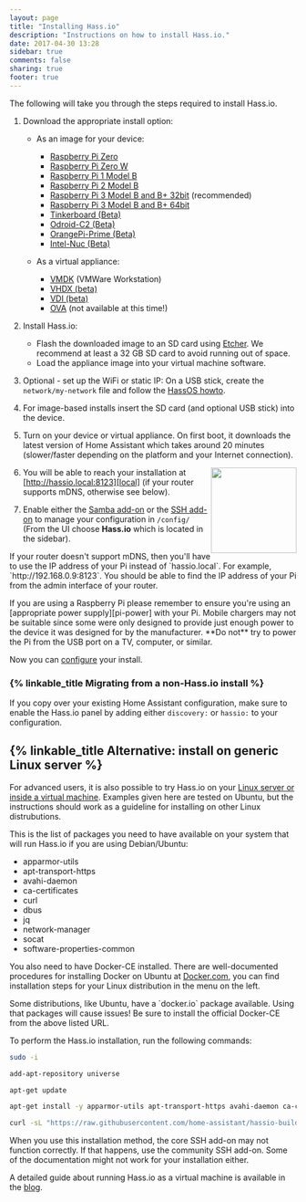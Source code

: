 ```yaml
---
layout: page
title: "Installing Hass.io"
description: "Instructions on how to install Hass.io."
date: 2017-04-30 13:28
sidebar: true
comments: false
sharing: true
footer: true
---
```


The following will take you through the steps required to install Hass.io.

1. Download the appropriate install option:

   - As an image for your device:
  
     - [Raspberry Pi Zero][pi1]
     - [Raspberry Pi Zero W][pi0-w]
     - [Raspberry Pi 1 Model B][pi1]
     - [Raspberry Pi 2 Model B][pi2]
     - [Raspberry Pi 3 Model B and B+ 32bit][pi3-32] (recommended)
     - [Raspberry Pi 3 Model B and B+ 64bit][pi3-64]
     - [Tinkerboard (Beta)][tinker]
     - [Odroid-C2 (Beta)][odroid-c2]
     - [OrangePi-Prime (Beta)][opi-prime]
     - [Intel-Nuc (Beta)][intel-nuc]
    
   - As a virtual appliance: 
  
     - [VMDK][vmdk] (VMWare Workstation)
     - [VHDX (beta)][vhdx]
     - [VDI (beta)][vdi]
     - [OVA][Virtual Appliance] (not available at this time!)
    
2. Install Hass.io:

   - Flash the downloaded image to an SD card using [Etcher][etcher]. We recommend at least a 32 GB SD card to avoid running out of space.
   - Load the appliance image into your virtual machine software.

3. Optional - set up the WiFi or static IP: On a USB stick, create the `network/my-network` file and follow the [HassOS howto][hassos-network].

4. For image-based installs insert the SD card (and optional USB stick) into the device.

5. Turn on your device or virtual appliance. On first boot, it downloads the latest version of Home Assistant which takes around 20 minutes (slower/faster depending on the platform and your Internet connection).

   <img src='/images/hassio/screenshots/first-start.png' style='clear: right; border:none; box-shadow: none; float: right; margin-bottom: 12px;' width='150' />

6. You will be able to reach your installation at [http://hassio.local:8123][local] (if your router supports mDNS, otherwise see below).

7. Enable either the [Samba add-on][samba] or the [SSH add-on][ssh] to manage your configuration in `/config/` (From the UI choose **Hass.io** which is located in the sidebar).

<p class='note'>
If your router doesn't support mDNS, then you'll have to use the IP address of your Pi instead of `hassio.local`. For example, `http://192.168.0.9:8123`. You should be able to find the IP address of your Pi from the admin interface of your router.
</p>

<p class='note warning'>
If you are using a Raspberry Pi please remember to ensure you're using an [appropriate power supply][pi-power] with your Pi. Mobile chargers may not be suitable since some were only designed to provide just enough power to the device it was designed for by the manufacturer. **Do not** try to power the Pi from the USB port on a TV, computer, or similar.
</p>

Now you can [configure][configure] your install.

### {% linkable_title Migrating from a non-Hass.io install %}

If you copy over your existing Home Assistant configuration, make sure to enable the Hass.io panel by adding either `discovery:` or `hassio:` to your configuration.

## {% linkable_title Alternative: install on generic Linux server %}

For advanced users, it is also possible to try Hass.io on your [Linux server or inside a virtual machine][linux].
Examples given here are tested on Ubuntu, but the instructions should work as a guideline for installing on other Linux distrubutions.

This is the list of packages you need to have available on your system that will run Hass.io if you are using Debian/Ubuntu:

 - apparmor-utils
 - apt-transport-https
 - avahi-daemon
 - ca-certificates
 - curl
 - dbus
 - jq
 - network-manager
 - socat
 - software-properties-common

You also need to have Docker-CE installed. There are well-documented procedures for installing Docker on Ubuntu at [Docker.com](https://docs.docker.com/install/linux/docker-ce/ubuntu/), you can find installation steps for your Linux distribution in the menu on the left.

<p class='note warning'>
  Some distributions, like Ubuntu, have a `docker.io` package available. Using that packages will cause issues!
  Be sure to install the official Docker-CE from the above listed URL.
</p>

To perform the Hass.io installation, run the following commands:

```bash
sudo -i

add-apt-repository universe

apt-get update

apt-get install -y apparmor-utils apt-transport-https avahi-daemon ca-certificates curl dbus jq network-manager socat software-properties-common

curl -sL "https://raw.githubusercontent.com/home-assistant/hassio-build/master/install/hassio_install" | bash -s
```

<p class='note'>
When you use this installation method, the core SSH add-on may not function correctly. If that happens, use the community SSH add-on. Some of the documentation might not work for your installation either.
</p>

A detailed guide about running Hass.io as a virtual machine is available in the [blog][hassio-vm].

[etcher]: https://etcher.io/
[Virtual Appliance]: https://github.com/home-assistant/hassos/blob/dev/Documentation/boards/ova.md
[hassos-network]: https://github.com/home-assistant/hassos/blob/dev/Documentation/network.md
[pi0-w]: https://github.com/home-assistant/hassos/releases/download/1.13/hassos_rpi0-w-1.13.img.gz
[pi1]: https://github.com/home-assistant/hassos/releases/download/1.13/hassos_rpi-1.13.img.gz
[pi2]: https://github.com/home-assistant/hassos/releases/download/1.13/hassos_rpi2-1.13.img.gz
[pi3-32]: https://github.com/home-assistant/hassos/releases/download/1.13/hassos_rpi3-1.13.img.gz
[pi3-64]: https://github.com/home-assistant/hassos/releases/download/1.13/hassos_rpi3-64-1.13.img.gz
[tinker]: https://github.com/home-assistant/hassos/releases/download/2.5/hassos_tinker-2.5.img.gz
[odroid-c2]: https://github.com/home-assistant/hassos/releases/download/2.5/hassos_odroid-c2-2.5.img.gz
[opi-prime]: https://github.com/home-assistant/hassos/releases/download/2.5/hassos_opi-prime-2.5.img.gz
[intel-nuc]: https://github.com/home-assistant/hassos/releases/download/2.5/hassos_intel-nuc-2.5.img.gz
[vmdk]: https://github.com/home-assistant/hassos/releases/download/1.13/hassos_ova-1.13.vmdk.gz
[vhdx]: https://github.com/home-assistant/hassos/releases/download/2.5/hassos_ova-2.5.vhdx.gz
[vdi]: https://github.com/home-assistant/hassos/releases/download/2.5/hassos_ova-2.5.vdi.gz
[linux]: https://github.com/home-assistant/hassio-build/tree/master/install#install-hassio
[local]: http://hassio.local:8123
[samba]: /addons/samba/
[ssh]: /addons/ssh/
[pi-power]: https://www.raspberrypi.org/help/faqs/#powerReqs
[hassio-vm]: /blog/2017/11/29/hassio-virtual-machine/
[configure]: /getting-started/configuration/
